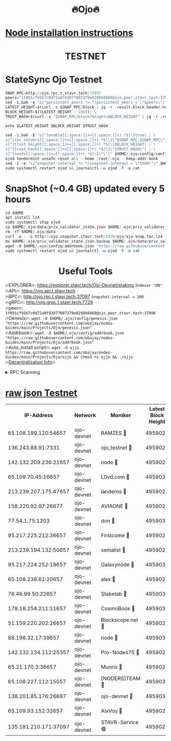 <h1 align="center"> 🔥Ojo🔥</h1>

[Node installation instructions](https://github.com/obajay/nodes-Guides/tree/main/Projects/Ojo)
=

<h1 align="center"> TESTNET</h1>

# StateSync Ojo Testnet
```python
SNAP_RPC=http://ojo.rpc.t.stavr.tech:37097
peers="1f091cf9567c0d72a0f93877007379e0298b8860@ojo.peer.stavr.tech:37096"
sed -i.bak -e "s/^persistent_peers *=.*/persistent_peers = \"$peers\"/" $HOME/.ojo/config/config.toml
LATEST_HEIGHT=$(curl -s $SNAP_RPC/block | jq -r .result.block.header.height); \
BLOCK_HEIGHT=$((LATEST_HEIGHT - 100)); \
TRUST_HASH=$(curl -s "$SNAP_RPC/block?height=$BLOCK_HEIGHT" | jq -r .result.block_id.hash)

echo $LATEST_HEIGHT $BLOCK_HEIGHT $TRUST_HASH

sed -i.bak -E "s|^(enable[[:space:]]+=[[:space:]]+).*$|\1true| ; \
s|^(rpc_servers[[:space:]]+=[[:space:]]+).*$|\1\"$SNAP_RPC,$SNAP_RPC\"| ; \
s|^(trust_height[[:space:]]+=[[:space:]]+).*$|\1$BLOCK_HEIGHT| ; \
s|^(trust_hash[[:space:]]+=[[:space:]]+).*$|\1\"$TRUST_HASH\"| ; \
s|^(seeds[[:space:]]+=[[:space:]]+).*$|\1\"\"|" $HOME/.ojo/config/config.toml
ojod tendermint unsafe-reset-all --home /root/.ojo --keep-addr-book
sed -i -e "s/^snapshot-interval *=.*/snapshot-interval = \"1500\"/" $HOME/.ojo/config/app.toml
sudo systemctl restart ojod && journalctl -u ojod -f -o cat
```
# SnapShot (~0.4 GB) updated every 5 hours
```python
cd $HOME
apt install lz4
sudo systemctl stop ojod
cp $HOME/.ojo/data/priv_validator_state.json $HOME/.ojo/priv_validator_state.json.backup
rm -rf $HOME/.ojo/data
curl -o - -L http://ojo.snapshot.stavr.tech:1026/ojo/ojo-snap.tar.lz4 | lz4 -c -d - | tar -x -C $HOME/.ojo --strip-components 2
mv $HOME/.ojo/priv_validator_state.json.backup $HOME/.ojo/data/priv_validator_state.json
wget -O $HOME/.ojo/config/addrbook.json "https://raw.githubusercontent.com/obajay/nodes-Guides/main/Projects/Ojo/addrbook.json"
sudo systemctl restart ojod && journalctl -u ojod -f -o cat
```
 <h1 align="center"> Useful Tools</h1>

🔥EXPLORER🔥:        https://explorer.stavr.tech/Ojo-Devnet/staking        `Indexer "ON"` \
🔥API🔥:                     https://ojo.api.t.stavr.tech \
🔥RPC🔥:                    http://ojo.rpc.t.stavr.tech:37097              `Snapshot-interval = 100` \
🔥gRPC🔥:                  http://ojo.grpc.t.stavr.tech:7729 \
🔥peer🔥:                   `1f091cf9567c0d72a0f93877007379e0298b8860@ojo.peer.stavr.tech:37096` \
🔥Genesis🔥:    ```wget -O $HOME/.ojo/config/genesis.json "https://raw.githubusercontent.com/obajay/nodes-Guides/main/Projects/Ojo/genesis.json"``` \
🔥Addrbook🔥:    ```wget -O $HOME/.ojo/config/addrbook.json "https://raw.githubusercontent.com/obajay/nodes-Guides/main/Projects/Ojo/addrbook.json"``` \
🔥Auto_install script🔥: ```wget -O ojjo https://raw.githubusercontent.com/obajay/nodes-Guides/main/Projects/Ojo/ojjo && chmod +x ojjo && ./ojjo``` \
🔥[Decentralization Info](https://github.com/obajay/StateSync-snapshots/tree/main/Projects/Ojo/Decentralization)🔥



<details>
<summary>RPC Scanning</summary>

<h2 align="center"> We scan nodes in real time every 4 hours. And we provide the final result of RPC endpoints.
We cannot influence the operation of these nodes in any way. </h2>


```python
If Voting Power is higher than 0 --> then the Node is a validator of the network and may be subject to attack and be a potential threat to the chain.
```
```python
We marked such validators with a red symbol
```

</details>

[raw json Testnet](https://rpc-check.ojot.stavr.tech/ojot/rpc-ojot-result.json)
=


<table><tr><th>IP-Address</th><th>Network</th><th>Moniker</th><th>Latest Block Height</th><th>Earliest Block Height</th><th>Catching Up</th><th>Tx Index</th><th>Voting Power</th><th>Scan Time</th></tr><tr><td>65.108.199.120:54657</td><td>ojo-devnet</td><td>RAMZES 🔴</td><td>4959025</td><td>306156</td><td>False</td><td>on</td><td>15420</td><td>2024-01-14T11:31:39.944340926UTC</td></tr><tr><td>136.243.88.91:7331</td><td>ojo-devnet</td><td>ojo_testnet 🔴</td><td>4959026</td><td>308845</td><td>False</td><td>on</td><td>1000</td><td>2024-01-14T11:31:46.321015706UTC</td></tr><tr><td>142.132.209.236:21657</td><td>ojo-devnet</td><td>node 🔴</td><td>4959029</td><td>350001</td><td>False</td><td>on</td><td>1999</td><td>2024-01-14T11:32:01.852418651UTC</td></tr><tr><td>65.109.70.45:16657</td><td>ojo-devnet</td><td>L0vd.com 🔴</td><td>4959031</td><td>695918</td><td>False</td><td>off</td><td>998</td><td>2024-01-14T11:32:14.882634809UTC</td></tr><tr><td>213.239.207.175:47657</td><td>ojo-devnet</td><td>landeros 🔴</td><td>4959028</td><td>2714001</td><td>False</td><td>off</td><td>11083</td><td>2024-01-14T11:31:57.113218233UTC</td></tr><tr><td>158.220.92.97:26677</td><td>ojo-devnet</td><td>AVIAONE 🔴</td><td>4959028</td><td>2754001</td><td>False</td><td>on</td><td>19926</td><td>2024-01-14T11:31:56.876763992UTC</td></tr><tr><td>77.54.1.75:1203</td><td>ojo-devnet</td><td>don 🔴</td><td>4959030</td><td>2906401</td><td>False</td><td>on</td><td>10</td><td>2024-01-14T11:32:06.712601738UTC</td></tr><tr><td>95.217.225.212:36657</td><td>ojo-devnet</td><td>Firstcome 🔴</td><td>4959026</td><td>2985946</td><td>False</td><td>on</td><td>13566</td><td>2024-01-14T11:31:45.975805664UTC</td></tr><tr><td>213.239.194.132:50657</td><td>ojo-devnet</td><td>semalist 🔴</td><td>4959025</td><td>3223522</td><td>False</td><td>on</td><td>21037</td><td>2024-01-14T11:31:40.193594756UTC</td></tr><tr><td>95.217.224.252:19657</td><td>ojo-devnet</td><td>Galaxynode 🔴</td><td>4959031</td><td>3685492</td><td>False</td><td>on</td><td>11888</td><td>2024-01-14T11:32:11.819786345UTC</td></tr><tr><td>65.108.238.61:20657</td><td>ojo-devnet</td><td>alex 🔴</td><td>4959025</td><td>4158001</td><td>False</td><td>on</td><td>11359</td><td>2024-01-14T11:31:39.592782934UTC</td></tr><tr><td>78.46.99.50:22657</td><td>ojo-devnet</td><td>Staketab 🔴</td><td>4959032</td><td>4254801</td><td>False</td><td>on</td><td>1276</td><td>2024-01-14T11:32:15.154378835UTC</td></tr><tr><td>178.18.254.211:11657</td><td>ojo-devnet</td><td>CosmoBook 🔴</td><td>4959030</td><td>4392001</td><td>False</td><td>off</td><td>1057</td><td>2024-01-14T11:32:06.257934570UTC</td></tr><tr><td>51.159.220.202:26657</td><td>ojo-devnet</td><td>Blockscope.net 🔴</td><td>4959025</td><td>4425001</td><td>False</td><td>on</td><td>1707</td><td>2024-01-14T11:31:39.246952099UTC</td></tr><tr><td>88.198.32.17:39657</td><td>ojo-devnet</td><td>node 🔴</td><td>4959030</td><td>4710001</td><td>False</td><td>on</td><td>85629</td><td>2024-01-14T11:32:06.930851365UTC</td></tr><tr><td>142.132.134.112:25357</td><td>ojo-devnet</td><td>Pro-Nodes75 🔴</td><td>4959026</td><td>4859026</td><td>False</td><td>on</td><td>24651</td><td>2024-01-14T11:31:43.085132586UTC</td></tr><tr><td>65.21.170.3:38657</td><td>ojo-devnet</td><td>Munris 🔴</td><td>4959026</td><td>4859026</td><td>False</td><td>off</td><td>20123</td><td>2024-01-14T11:31:45.561513705UTC</td></tr><tr><td>65.108.227.112:15057</td><td>ojo-devnet</td><td>[NODERS]TEAM 🔴</td><td>4959031</td><td>4859031</td><td>False</td><td>off</td><td>9999</td><td>2024-01-14T11:32:12.194641995UTC</td></tr><tr><td>138.201.85.176:26697</td><td>ojo-devnet</td><td>ojo-devnet 🔴</td><td>4959031</td><td>4859031</td><td>False</td><td>on</td><td>1000024000</td><td>2024-01-14T11:32:14.559177109UTC</td></tr><tr><td>65.109.93.152:33657</td><td>ojo-devnet</td><td>AlxVoy 🔴</td><td>4959029</td><td>4943001</td><td>False</td><td>on</td><td>4491415</td><td>2024-01-14T11:32:01.597978388UTC</td></tr><tr><td>135.181.210.171:37097</td><td>ojo-devnet</td><td>STAVR-Service 🟢</td><td>4959025</td><td>4956601</td><td>False</td><td>on</td><td>0</td><td>2024-01-14T11:31:40.803188970UTC</td></tr></table>
